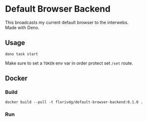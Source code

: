 # Default Browser Backend

This broadcasts my current default browser to the interwebs.  
Made with Deno.

## Usage

```shell
deno task start
```

Make sure to set a `TOKEN` env var in order protect set `/set` route.

## Docker

### Build

```shell
docker build --pull -t florivdg/default-browser-backend:0.1.0 .
```

### Run
